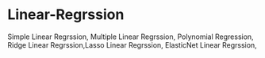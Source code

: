 # Linear-Regrssion
Simple Linear Regrssion, Multiple Linear Regrssion, Polynomial Regression, Ridge Linear Regrssion,Lasso Linear Regrssion, ElasticNet Linear Regrssion,
